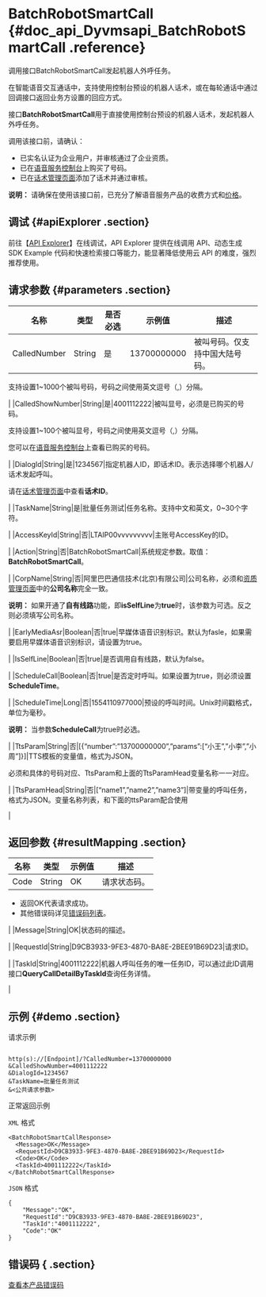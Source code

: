 # BatchRobotSmartCall {#doc_api_Dyvmsapi_BatchRobotSmartCall .reference}

调用接口BatchRobotSmartCall发起机器人外呼任务。

在智能语音交互通话中，支持使用控制台预设的机器人话术，或在每轮通话中通过回调接口返回业务方设置的回应方式。

接口**BatchRobotSmartCall**用于直接使用控制台预设的机器人话术，发起机器人外呼任务。

调用该接口前，请确认：

-   已实名认证为企业用户，并审核通过了企业资质。
-   已在[语音服务控制台](https://dyvms.console.aliyun.com/dyvms.htm#/number/normal)上购买了号码。
-   已在[话术管理页面](https://dyvms.console.aliyun.com/dyvms.htm#/smart-call/saas/robot/list)添加了话术并通过审核。

**说明：** 请确保在使用该接口前，已充分了解语音服务产品的收费方式和[价格](https://www.aliyun.com/price/product#/vms/detail)。

## 调试 {#apiExplorer .section}

前往【[API Explorer](https://api.aliyun.com/#product=Dyvmsapi&api=BatchRobotSmartCall)】在线调试，API Explorer 提供在线调用 API、动态生成 SDK Example 代码和快速检索接口等能力，能显著降低使用云 API 的难度，强烈推荐使用。

## 请求参数 {#parameters .section}

|名称|类型|是否必选|示例值|描述|
|--|--|----|---|--|
|CalledNumber|String|是|13700000000|被叫号码。仅支持中国大陆号码。

 支持设置1~1000个被叫号码，号码之间使用英文逗号（,）分隔。

 |
|CalledShowNumber|String|是|4001112222|被叫显号，必须是已购买的号码。

 支持设置1~100个被叫显号，号码之间使用英文逗号（,）分隔。

 您可以在[语音服务控制台](https://dyvms.console.aliyun.com/dyvms.htm#/number/normal)上查看已购买的号码。

 |
|DialogId|String|是|1234567|指定机器人ID，即话术ID。表示选择哪个机器人/话术发起呼叫。

 请在[话术管理页面](https://dyvms.console.aliyun.com/dyvms.htm#/smart-call/saas/robot/list)中查看**话术ID**。

 |
|TaskName|String|是|批量任务测试|任务名称。支持中文和英文，0~30个字符。

 |
|AccessKeyId|String|否|LTAIP00vvvvvvvvv|主账号AccessKey的ID。

 |
|Action|String|否|BatchRobotSmartCall|系统规定参数。取值：**BatchRobotSmartCall**。

 |
|CorpName|String|否|阿里巴巴通信技术\(北京\)有限公司|公司名称，必须和[资质管理页面](https://dyvms.console.aliyun.com/dyvms.htm#/corp/normal)中的**公司名称**完全一致。

 **说明：** 如果开通了**自有线路**功能，即**isSelfLine**为**true**时，该参数为可选。反之则必须填写公司名称。

 |
|EarlyMediaAsr|Boolean|否|true|早媒体语音识别标识。默认为fasle，如果需要启用早媒体语音识别标识，请设置为true。

 |
|IsSelfLine|Boolean|否|true|是否调用自有线路，默认为false。

 |
|ScheduleCall|Boolean|否|true|是否定时呼叫。如果设置为true，则必须设置**ScheduleTime**。

 |
|ScheduleTime|Long|否|1554110977000|预设的呼叫时间。Unix时间戳格式，单位为毫秒。

 **说明：** 当参数**ScheduleCall**为true时必选。

 |
|TtsParam|String|否|\[\{“number”:”13700000000”,”params”:\[“小王”,”小李”,”小周”\]\}\]|TTS模板的变量值，格式为JSON。

 必须和具体的号码对应、TtsParam和上面的TtsParamHead变量名称一一对应。

 |
|TtsParamHead|String|否|\[“name1”,”name2”,”name3”\]|带变量的呼叫任务，格式为JSON。变量名称列表，和下面的ttsParam配合使用

 |

## 返回参数 {#resultMapping .section}

|名称|类型|示例值|描述|
|--|--|---|--|
|Code|String|OK|请求状态码。

 -   返回OK代表请求成功。
-   其他错误码详见[错误码列表](~~112502~~)。

 |
|Message|String|OK|状态码的描述。

 |
|RequestId|String|D9CB3933-9FE3-4870-BA8E-2BEE91B69D23|请求ID。

 |
|TaskId|String|4001112222|机器人呼叫任务的唯一任务ID，可以通过此ID调用接口**QueryCallDetailByTaskId**查询任务详情。

 |

## 示例 {#demo .section}

请求示例

``` {#request_demo}

http(s)://[Endpoint]/?CalledNumber=13700000000
&CalledShowNumber=4001112222
&DialogId=1234567
&TaskName=批量任务测试	
&<公共请求参数>

```

正常返回示例

`XML` 格式

``` {#xml_return_success_demo}
<BatchRobotSmartCallResponse>
  <Message>OK</Message>
  <RequestId>D9CB3933-9FE3-4870-BA8E-2BEE91B69D23</RequestId>
  <Code>OK</Code>
  <TaskId>4001112222</TaskId>
</BatchRobotSmartCallResponse>

```

`JSON` 格式

``` {#json_return_success_demo}
{
	"Message":"OK",
	"RequestId":"D9CB3933-9FE3-4870-BA8E-2BEE91B69D23",
	"TaskId":"4001112222",
	"Code":"OK"
}
```

## 错误码 { .section}

[查看本产品错误码](https://error-center.aliyun.com/status/product/Dyvmsapi)

